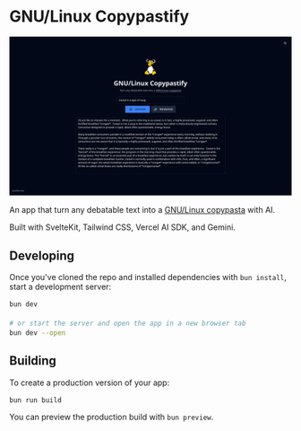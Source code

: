 # GNU/Linux Copypastify

![App preview](docs/preview.png)

An app that turn any debatable text into a
[GNU/Linux copypasta](https://www.gnu.org/gnu/incorrect-quotation.en.html#:~:text=I%27d%20just%20like,system%20they%20use.)
with AI.

Built with SvelteKit, Tailwind CSS, Vercel AI SDK, and Gemini.

## Developing

Once you've cloned the repo and installed dependencies with `bun install`, start a development server:

```bash
bun dev

# or start the server and open the app in a new browser tab
bun dev --open
```

## Building

To create a production version of your app:

```bash
bun run build
```

You can preview the production build with `bun preview`.
